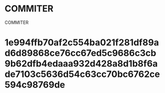 # COMMITER
COMMITER






# 1e994ffb70af2c554ba021f281df89ad6d89868ce76cc67ed5c9686c3cb9b62dfb4edaaa932d428a8d1b8f6ade7103c5636d54c63cc70bc6762ce594c98769de
